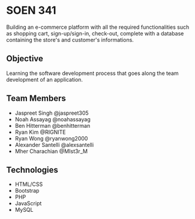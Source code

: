 # SOEN 341

Building an e-commerce platform with all the required functionalities such as shopping cart, sign-up/sign-in, check-out, complete with a database containing the store's and customer's informations.

## Objective

Learning the software development process that goes along the team development of an application.

## Team Members

- Jaspreet Singh @jaspreet305
- Noah Assayag @noahassayag
- Ben Hitterman @benhitterman
- Ryan Kim @RIGNITE
- Ryan Wong @ryanwong2000
- Alexander Santelli @alexsantelli
- Mher Charachian @MIst3r_M

## Technologies

- HTML/CSS
- Bootstrap
- PHP
- JavaScript
- MySQL
